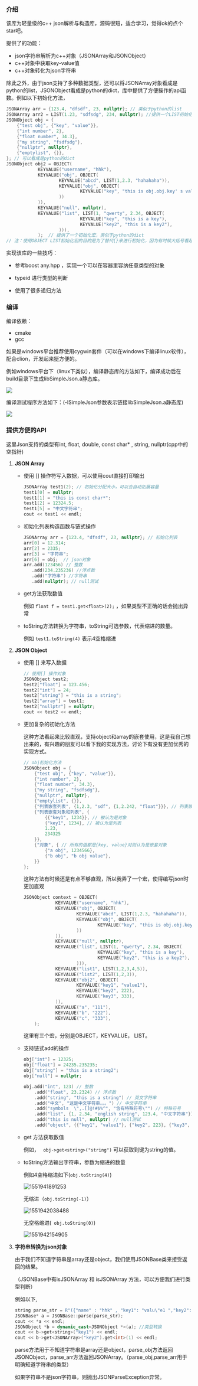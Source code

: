 ### 介绍
该库为轻量级的c++ json解析与构造库，源码很短，适合学习，觉得ok的点个star吧。

提供了的功能：

- json字符串解析为c++对象（JSONArray和JSONObject）
- c++对象中获取key-value值
- c++对象转化为json字符串

除此之外，由于json支持了多种数据类型，还可以将JSONArray对象看成是python的list，JSONObject看成是python的dict，库中提供了方便操作的api函数。例如以下初始化方法，

```cpp
JSONArray arr = {123.4, "dfsdf", 23, nullptr}; // 类似于python的list
JSONArray arr2 = LIST(1.23, "sdfsdg", 234, nullptr); //提供一个LIST初始化宏，类似于python的list
JSONObject obj = {
    {"test obj", {"key", "value"}},
    {"int number", 2},
    {"float number", 34.3},
    {"my string", "fsdfsdg"},
    {"nullptr", nullptr},
    {"emptylist", {}},
}; // 可以看成是python的dict
JSONObject obj2 = OBJECT(
            KEYVALUE("username", "hhk"),
            KEYVALUE("obj", OBJECT(
                    KEYVALUE("abcd", LIST(1,2.3, "hahahaha")),
                    KEYVALUE("obj", OBJECT(
                            KEYVALUE("key", "this is obj.obj.key' s value")
                    ))
            )),
            KEYVALUE("null", nullptr),
            KEYVALUE("list", LIST(1, "qwerty", 2.34, OBJECT(
                            KEYVALUE("key", "this is a key"),
                            KEYVALUE("key2", "this is a key2"),
                    ))),
    		);  // 提供了一个初始化宏，类似于python的dict
// 注：使用OBJECT LIST初始化宏的目的是为了替代{}来进行初始化，因为有时候大括号看起来会不够直观。
```

实现该库的一些技巧：

- 参考boost any.hpp ，实现一个可以在容器里容纳任意类型的对象

- typeid 进行类型的判断

- 使用了很多递归方法

  

### 编译
编译依赖：
- cmake
- gcc

如果是windows平台推荐使用cygwin套件（可以在windows下编译linux软件），配合clion，开发起来挺方便的。

例如windows平台下（linux下类似），编译静态库的方法如下，编译成功后在build目录下生成libSimpleJson.a静态库。

![](./pic/pic1.jpg)

编译测试程序方法如下：(-lSimpleJson参数表示链接libSimpleJson.a静态库)

![](./pic/pic2.jpg)



### 提供方便的API

这里Json支持的类型有int, float, double, const char* , string,  nullptr(cpp中的空指针)

1. **JSON Array**

   - 使用 [] 操作符写入数据，可以使用cout直接打印输出

     ```cpp
     JSONArray test1(2); // 初始化分配大小，可以会自动拓展容量
     test1[0] = nullptr;
     test1[1] = "this is const char*";
     test1[2] = 12324.5;
     test1[5] = "中文字符串";
     cout << test1 << endl;
     ```

   - 初始化列表构造函数与链式操作

     ```cpp
     JSONArray arr = {123.4, "dfsdf", 23, nullptr}; // 初始化列表 
     arr[0] = 12.314;
     arr[2] = 2335;
     arr[3] = "字符串";
     arr[6] = obj;  // json对象
     arr.add(123456) // 整数
        .add(234.235236) //浮点数
        .add("字符串") //字符串
        .add(nullptr); // null测试
     ```

   - get方法获取数值

     例如 `float f = test1.get<float>(2);`  ，如果类型不正确的话会抛出异常

   - toString方法转换为字符串，toString可选参数，代表缩进的数量。

     例如 `test1.toString(4)` 表示4空格缩进
2. **JSON Object**

   - 使用 [] 来写入数据

     ```cpp
     // 使用[] 操作对象
     JSONObject test2;
     test2["float"] = 123.456;
     test2["int"] = 24;
     test2["string"] = "this is a string";
     test2["array"] = test1;
     test2["nullptr"] = nullptr;
     cout << test2 << endl;
     ```

   - 更加复杂的初始化方法

     这种方法看起来比较直观，支持object和array的嵌套使用，这是我自己想出来的，有兴趣的朋友可以看下我的实现方法，讨论下有没有更加优秀的实现方式。

     ```cpp
     // obj初始化方法
     JSONObject obj = {
         {"test obj", {"key", "value"}},
         {"int number", 2},
         {"float number", 34.3},
         {"my string", "fsdfsdg"},
         {"nullptr", nullptr},
         {"emptylist", {}},
         {"列表嵌套列表", {1,2.3, "sdf", {1,2.242, "float"}}}, // 列表嵌套
         {"列表嵌套对象和列表", {
             {{"key1", 1234}}, // 被认为是对象
             {"key1", 1234}, // 被认为是列表
             1.23,
             234325
         }},
         {"对象", { // 所有的值都是{key, value}对则认为是嵌套对象
             {"a obj", 1234566},
             {"b obj", "b obj value"},
         }}
     };
     ```
     这种方法有时候还是有点不够直观，所以我弄了一个宏，使得编写json时更加直观

     ```cpp
     JSONObject context = OBJECT(
                 KEYVALUE("username", "hhk"),
                 KEYVALUE("obj", OBJECT(
                         KEYVALUE("abcd", LIST(1,2.3, "hahahaha")),
                         KEYVALUE("obj", OBJECT(
                                 KEYVALUE("key", "this is obj.obj.key' s value")
                         ))
                 )),
                 KEYVALUE("null", nullptr),
                 KEYVALUE("list", LIST(1, "qwerty", 2.34, OBJECT(
                                 KEYVALUE("key", "this is a key"),
                                 KEYVALUE("key2", "this is a key2"),
                         ))),
                 KEYVALUE("list1", LIST(1,2,3,4,5)),
                 KEYVALUE("list2", LIST(1,2,3)),
                 KEYVALUE("obj2", OBJECT(
                         KEYVALUE("key1", "value1"),
                         KEYVALUE("key2", 222),
                         KEYVALUE("key3", 333),
                 )),
                 KEYVALUE("a", "111"),
                 KEYVALUE("b", "222"),
                 KEYVALUE("c", "333"),
         );
     ```

     这里有三个宏，分别是OBJECT，KEYVALUE， LIST。

   - 支持链式add的操作

     ```cpp
     obj["int"] = 12325;
     obj["float"] = 24235.235235;
     obj["string"] = "this is a string2";
     obj["null"] = nullptr;
     
     obj.add("int", 123) // 整数
         .add("float", 23.2324) // 浮点数
         .add("string", "this is a string") // 英文字符串
         .add("中文", "这是中文字符串。。。") // 中文字符串
         .add("symbols  \",.[]@!#$%^", "含有特殊符号\"") // 特殊符号
         .add("list", {1, 2.34, "english string", 123.4, "中文字符串"}) // 列表
         .add("this is null", nullptr) // null测试
         .add("object", {{"key1", "value1"}, {"key2", 223}, {"key3", 23.4}}); // 对象
     ```

   - get 方法获取数值

     例如， ` obj->get<string>("string")` 可以获取到键为string的值。

   - toString方法输出字符串，参数为缩进的数量

     例如4空格缩进如下(`obj.toString(4)`)

     ![1551941891253](./pic/pic3.png)

     

     无缩进（`obj.toString(-1)`）

     ![1551942038488](./pic/pic4.png)

     无空格缩进(` obj.toString(0)`)

     ![1551942154905](./pic/pic5.png)

3. **字符串转换为json对象**

   由于我们不知道字符串是array还是object，我们使用JSONBase类来接受返回的结果。

   （JSONBase中有isJSONArray 和 isJSONArray 方法，可以方便我们进行类型判断）

   例如以下,

   ```cpp
   string parse_str = R"({"name" : "hhk" , "key1": "valu\"e1 ","key2":[1,2,"asd",{"sadf": 123, "sb": 12.3}, 123.3]})";
   JSONBase* a = JSONBase::parse(parse_str);
   cout << *a << endl;
   JSONObject *b = dynamic_cast<JSONObject *>(a); //类型转换
   cout << b->get<string>("key1") << endl;
   cout << b->get<JSONArray>("key2").get<int>(1) << endl;
   ```

   parse方法用于不知道字符串是array还是object，parse_obj方法返回JSONObject，parse_arr方法返回JSONArray。（parse_obj,parse_arr用于明确知道字符串的类型）

   如果字符串不是json字符串，则抛出JSONParseException异常。

   

   
